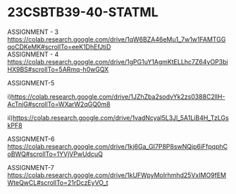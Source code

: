 # 23CSBTB39-40-STATML
ASSIGNMENT - 3  
https://colab.research.google.com/drive/1qW6BZA46eMu1_7w1w1FAMTGGqoCDKeMK#scrollTo=eeK1DhEfJtiD  
ASSIGNMENT - 4   
https://colab.research.google.com/drive/1gPG1uY1AgmKtELLhc7Z64yOP3biHX9BS#scrollTo=5ARmq-h0wGQX  

ASSIGNMENT-5

i)https://colab.research.google.com/drive/1JZhZba2sodvYk2zs0388C2llH-AcTnjG#scrollTo=WXarW2qGQ0m8

ii)https://colab.research.google.com/drive/1vadNcyal5L3Jl_5A1LiB4H_TzLGskPF8

ASSIGNMENT-6
https://colab.research.google.com/drive/1kj6Ga_GI7P8P8swNQjp6iFfpqphCoBWQ#scrollTo=1YVjVPwUdcuQ

ASSIGNMENT-7
https://colab.research.google.com/drive/1kUFWpyMoIrhmhd25VxIMO9fEMWteQwCL#scrollTo=21rDczEyVO_t



